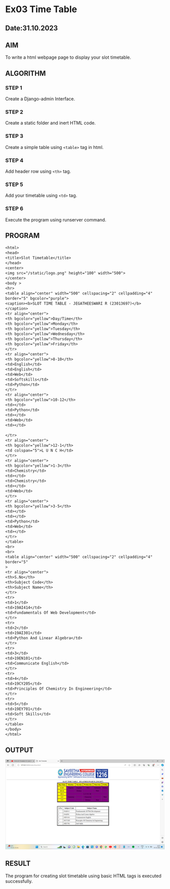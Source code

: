 # Ex03 Time Table
## Date:31.10.2023

## AIM
To write a html webpage page to display your slot timetable.

## ALGORITHM
### STEP 1
Create a Django-admin Interface.

### STEP 2
Create a static folder and inert HTML code.

### STEP 3
Create a simple table using ```<table>``` tag in html.

### STEP 4
Add header row using ```<th>``` tag.

### STEP 5
Add your timetable using ```<td>``` tag.

### STEP 6
Execute the program using runserver command.

## PROGRAM
```
<html>
<head>
<title>Slot Timetable</title>
</head>
<center>
<img src="/static/logo.png" height="100" width="500">
</center>
<body >
<hr>
<table align="center" width="500" cellspacing="2" cellpadding="4"
border="5" bgcolor="purple">
<caption><b>SLOT TIME TABLE - JEGATHEESWARI R (23013697)</b>
</caption>
<tr align="center">
<th bgcolor="yellow">Day/Time</th>
<th bgcolor="yellow">Monday</th>
<th bgcolor="yellow">Tuesday</th>
<th bgcolor="yellow">Wednesday</th>
<th bgcolor="yellow">Thursday</th>
<th bgcolor="yellow">Friday</th>
</tr>
<tr align="center">
<th bgcolor="yellow">8-10</th>
<td>English</td>
<td>English</td>
<td>Web</td>
<td>Softskills</td>
<td>Python</td>
</tr>
<tr align="center">
<th bgcolor="yellow">10-12</th>
<td></td>
<td>Python</td>
<td></td>
<td>Web</td>
<td></td>

</tr>
<tr align="center">
<th bgcolor="yellow">12-1</th>
<td colspan="5">L U N C H</td>
</tr>
<tr align="center">
<th bgcolor="yellow">1-3</th>
<td>Chemistry</td>
<td></td>
<td>Chemistry</td>
<td></td>
<td>Web</td>
</tr>
<tr align="center">
<th bgcolor="yellow">3-5</th>
<td></td>
<td></td>
<td>Python</td>
<td>Web</td>
<td></td>
</tr>
</table>
<br>
<br>
<table align="center" width="500" cellspacing="2" cellpadding="4" border="5"
>
<tr align="center">
<th>S.No</th>
<th>Subject Code</th>
<th>Subject Name</th>
</tr>
<tr>
<td>1</td>
<td>19AI414</td>
<td>Fundamentals Of Web Development</td>
</tr>
<tr>
<td>2</td>
<td>19AI301</td>
<td>Python And Linear Algebra</td>
</tr>
<tr>
<td>3</td>
<td>19EN101</td>
<td>Communicate English</td>
</tr>
<tr>
<td>4</td>
<td>19CY205</td>
<td>Principles Of Chemistry In Engineering</td>
</tr>
<tr>
<td>5</td>
<td>19EY701</td>
<td>Soft Skills</td>
</tr>
</table>
</body>
</html>
```


## OUTPUT
![output](<Screenshot (17).png>)

## RESULT
The program for creating slot timetable using basic HTML tags is executed successfully.
